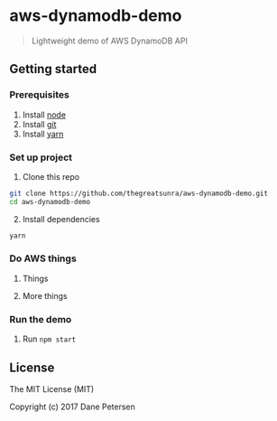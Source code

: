 # aws-dynamodb-demo

> Lightweight demo of AWS DynamoDB API

## Getting started

### Prerequisites

1) Install [node](https://nodejs.org/en/)
2) Install [git](https://git-scm.com/downloads)
3) Install [yarn](https://yarnpkg.com/lang/en/docs/install/)

### Set up project

1) Clone this repo
```bash
git clone https://github.com/thegreatsunra/aws-dynamodb-demo.git
cd aws-dynamodb-demo
```

2) Install dependencies
```bash
yarn
```

### Do AWS things

1) Things

2) More things

### Run the demo

1) Run `npm start`

## License

The MIT License (MIT)

Copyright (c) 2017 Dane Petersen
